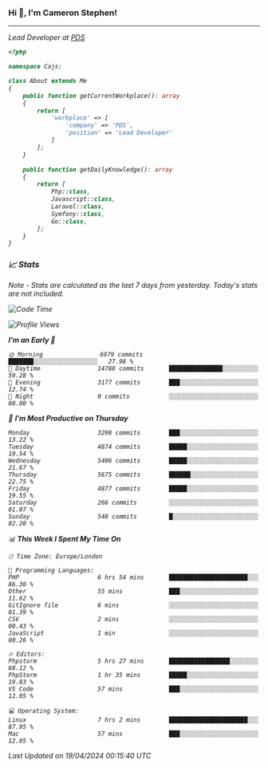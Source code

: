 ### Hi 👋, I'm Cameron Stephen!
<hr>
<p><em>Lead Developer at <a href="https://prindatasolutions.co.uk">PDS</a></p>


```php
<?php

namespace Cajs;

class About extends Me
{
    public function getCurrentWorkplace(): array
    {
        return [
            'workplace' => [
                'company' => 'PDS',
                'position' => 'Lead Developer'
            ]
        ];
    }

    public function getDailyKnowledge(): array
    {
        return [
            Php::class,
            Javascript::class,
            Laravel::class,
            Symfony::class,
            Go::class,
        ];
    }
}
```

### 📈 Stats
<p><em>Note - Stats are calculated as the last 7 days from yesterday. Today's stats are not included.</em></p>


<!--START_SECTION:waka-->
![Code Time](http://img.shields.io/badge/Code%20Time-3%2C764%20hrs%2026%20mins-blue)

![Profile Views](http://img.shields.io/badge/Profile%20Views-0-blue)

**I'm an Early 🐤** 

```text
🌞 Morning                6979 commits        ███████░░░░░░░░░░░░░░░░░░   27.98 % 
🌆 Daytime                14788 commits       ███████████████░░░░░░░░░░   59.28 % 
🌃 Evening                3177 commits        ███░░░░░░░░░░░░░░░░░░░░░░   12.74 % 
🌙 Night                  0 commits           ░░░░░░░░░░░░░░░░░░░░░░░░░   00.00 % 
```
📅 **I'm Most Productive on Thursday** 

```text
Monday                   3298 commits        ███░░░░░░░░░░░░░░░░░░░░░░   13.22 % 
Tuesday                  4874 commits        █████░░░░░░░░░░░░░░░░░░░░   19.54 % 
Wednesday                5406 commits        █████░░░░░░░░░░░░░░░░░░░░   21.67 % 
Thursday                 5675 commits        ██████░░░░░░░░░░░░░░░░░░░   22.75 % 
Friday                   4877 commits        █████░░░░░░░░░░░░░░░░░░░░   19.55 % 
Saturday                 266 commits         ░░░░░░░░░░░░░░░░░░░░░░░░░   01.07 % 
Sunday                   548 commits         █░░░░░░░░░░░░░░░░░░░░░░░░   02.20 % 
```


📊 **This Week I Spent My Time On** 

```text
🕑︎ Time Zone: Europe/London

💬 Programming Languages: 
PHP                      6 hrs 54 mins       ██████████████████████░░░   86.30 % 
Other                    55 mins             ███░░░░░░░░░░░░░░░░░░░░░░   11.62 % 
GitIgnore file           6 mins              ░░░░░░░░░░░░░░░░░░░░░░░░░   01.39 % 
CSV                      2 mins              ░░░░░░░░░░░░░░░░░░░░░░░░░   00.43 % 
JavaScript               1 min               ░░░░░░░░░░░░░░░░░░░░░░░░░   00.26 % 

🔥 Editors: 
Phpstorm                 5 hrs 27 mins       █████████████████░░░░░░░░   68.12 % 
PhpStorm                 1 hr 35 mins        █████░░░░░░░░░░░░░░░░░░░░   19.83 % 
VS Code                  57 mins             ███░░░░░░░░░░░░░░░░░░░░░░   12.05 % 

💻 Operating System: 
Linux                    7 hrs 2 mins        ██████████████████████░░░   87.95 % 
Mac                      57 mins             ███░░░░░░░░░░░░░░░░░░░░░░   12.05 % 
```


 Last Updated on 19/04/2024 00:15:40 UTC
<!--END_SECTION:waka-->
